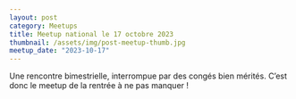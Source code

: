 ```yaml
---
layout: post
category: Meetups
title: Meetup national le 17 octobre 2023
thumbnail: /assets/img/post-meetup-thumb.jpg
meetup_date: "2023-10-17"
---
```

Une rencontre bimestrielle, interrompue par des congés bien mérités. C’est donc le meetup de la rentrée à ne pas manquer !
